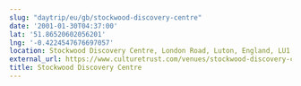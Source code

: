 ```yaml
---
slug: "daytrip/eu/gb/stockwood-discovery-centre"
date: '2001-01-30T04:37:00'
lat: '51.86520602056201'
lng: '-0.4224547676697057'
location: Stockwood Discovery Centre, London Road, Luton, England, LU1 4LX, United Kingdom
external_url: https://www.culturetrust.com/venues/stockwood-discovery-centre
title: Stockwood Discovery Centre
---
```



